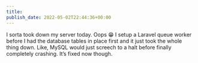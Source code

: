 ```yaml
---
title: 
publish_date: 2022-05-02T22:44:36+00:00
---
```


I sorta took down my server today. Oops 😁
I setup a Laravel queue worker before I had the database tables in place first and it just took the whole thing down. Like, MySQL would just screech to a halt before finally completely crashing. It’s fixed now though.
